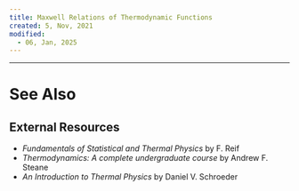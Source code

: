 ```yaml
---
title: Maxwell Relations of Thermodynamic Functions
created: 5, Nov, 2021
modified:
  - 06, Jan, 2025
---
```

 

---

# See Also

## External Resources

- *Fundamentals of Statistical and Thermal Physics* by F. Reif
- *Thermodynamics: A complete undergraduate course* by Andrew F. Steane
- *An Introduction to Thermal Physics* by Daniel V. Schroeder

